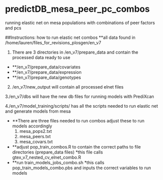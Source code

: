 # predictDB_mesa_peer_pc_combos
running elastic net on mesa populations with combinations of peer factors and pcs

##Instructions: how to run elastic net combos
**all data found in /home/lauren/files_for_revisions_plosgen/en_v7

1. There are 3 directories in /en_v7/prepare_data and contain the processed data ready to use 
  * **/en_v7/prepare_data/covariates
  * **/en_v7/prepare_data/expression
  * **/en_v7/prepare_data/genotypes
 
2. /en_v7/new_output will contain all processed elnet files

3./en_v7/dbs will have the new db files for running models with PrediXcan

4./en_v7/model_training/scripts/ has all the scripts needed to run elastic net and generate models from mesa
  * **There are three files needed to run combos adjust these to run models accordingly 
    1. mesa_pops2.txt
    2. mesa_peers.txt
    3. mesa_covars.txt
  * **adjust pop_train_combos.R to contain the correct paths to file directories (prepare_data files)
    *this file calls gtex_v7_nested_cv_elnet_combo.R 
  * **run train_models_jobs_combo.sh 
    *this calls pop_train_models_combo.pbs and inputs the correct variables to run models
    
    

